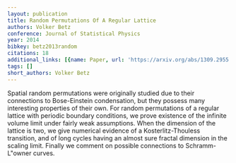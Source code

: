 ```yaml
---
layout: publication
title: Random Permutations Of A Regular Lattice
authors: Volker Betz
conference: Journal of Statistical Physics
year: 2014
bibkey: betz2013random
citations: 18
additional_links: [{name: Paper, url: 'https://arxiv.org/abs/1309.2955'}]
tags: []
short_authors: Volker Betz
---
```

Spatial random permutations were originally studied due to their connections
to Bose-Einstein condensation, but they possess many interesting properties of
their own. For random permutations of a regular lattice with periodic boundary
conditions, we prove existence of the infinite volume limit under fairly weak
assumptions. When the dimension of the lattice is two, we give numerical
evidence of a Kosterlitz-Thouless transition, and of long cycles having an
almost sure fractal dimension in the scaling limit. Finally we comment on
possible connections to Schramm-L\"owner curves.